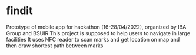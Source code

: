 # findit
Prototype of mobile app for hackathon (16-28/04/2022), organized by IBA Group and BSUIR
This project is supposed to help users to navigate in large facilities
It uses NFC reader to scan marks and get location on map and then draw shortest path between marks
